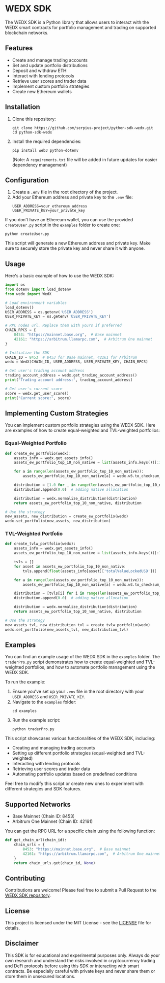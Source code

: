 # WEDX SDK

The WEDX SDK is a Python library that allows users to interact with the WEDX smart contracts for portfolio management and trading on supported blockchain networks.

## Features

- Create and manage trading accounts
- Set and update portfolio distributions
- Deposit and withdraw ETH
- Interact with lending protocols
- Retrieve user scores and trader data
- Implement custom portfolio strategies
- Create new Ethereum wallets

## Installation

1. Clone this repository:
   ```
   git clone https://github.com/serpius-project/python-sdk-wedx.git
   cd python-sdk-wedx
   ```

2. Install the required dependencies:
   ```
   pip install web3 python-dotenv
   ```
   (Note: A `requirements.txt` file will be added in future updates for easier dependency management)

## Configuration

1. Create a `.env` file in the root directory of the project.
2. Add your Ethereum address and private key to the `.env` file:
   ```
   USER_ADDRESS=your_ethereum_address
   USER_PRIVATE_KEY=your_private_key
   ```

If you don't have an Ethereum wallet, you can use the provided `createUser.py` script in the `examples` folder to create one:

```
python createUser.py
```

This script will generate a new Ethereum address and private key. Make sure to securely store the private key and never share it with anyone.

## Usage

Here's a basic example of how to use the WEDX SDK:

```python
import os
from dotenv import load_dotenv
from wedx import WedX

# Load environment variables
load_dotenv()
USER_ADDRESS = os.getenv('USER_ADDRESS')
USER_PRIVATE_KEY = os.getenv('USER_PRIVATE_KEY')

# RPC nodes url. Replace them with yours if preferred
CHAIN_RPCS = {
    8453: "https://mainnet.base.org",  # Base mainnet
    42161: "https://arbitrum.llamarpc.com",  # Arbitrum One mainnet
}

# Initialize the SDK
CHAIN_ID = 8453  # 8453 for Base mainnet, 42161 for Arbitrum
wedx = WedX(CHAIN_ID, USER_ADDRESS, USER_PRIVATE_KEY, CHAIN_RPCS)

# Get user's trading account address
trading_account_address = wedx.get_trading_account_address()
print("Trading account address:", trading_account_address)

# Get user's current score
score = wedx.get_user_score()
print("Current score:", score)
```

## Implementing Custom Strategies

You can implement custom portfolio strategies using the WEDX SDK. Here are examples of how to create equal-weighted and TVL-weighted portfolios:

### Equal-Weighted Portfolio

```python
def create_ew_portfolio(wedx):
    assets_info = wedx.get_assets_info()
    assets_ew_portfolio_top_10_non_native = list(assets_info.keys())[:10]

    for a in range(len(assets_ew_portfolio_top_10_non_native)):
        assets_ew_portfolio_top_10_non_native[a] = wedx.w3.to_checksum_address(assets_ew_portfolio_top_10_non_native[a])

    distribution = [1.0 for _ in range(len(assets_ew_portfolio_top_10_non_native))]
    distribution.append(0.0)  # adding native allocation

    distribution = wedx.normalize_distribution(distribution)
    return assets_ew_portfolio_top_10_non_native, distribution

# Use the strategy
new_assets, new_distribution = create_ew_portfolio(wedx)
wedx.set_portfolio(new_assets, new_distribution)
```

### TVL-Weighted Portfolio

```python
def create_tvlw_portfolio(wedx):
    assets_info = wedx.get_assets_info()
    assets_ew_portfolio_top_10_non_native = list(assets_info.keys())[:10]

    tvls = []
    for asset in assets_ew_portfolio_top_10_non_native:
        tvls.append(float(assets_info[asset]['totalValueLockedUSD']))

    for a in range(len(assets_ew_portfolio_top_10_non_native)):
        assets_ew_portfolio_top_10_non_native[a] = wedx.w3.to_checksum_address(assets_ew_portfolio_top_10_non_native[a])

    distribution = [tvls[i] for i in range(len(assets_ew_portfolio_top_10_non_native))]
    distribution.append(0.0)  # adding native allocation

    distribution = wedx.normalize_distribution(distribution)
    return assets_ew_portfolio_top_10_non_native, distribution

# Use the strategy
new_assets_tvl, new_distribution_tvl = create_tvlw_portfolio(wedx)
wedx.set_portfolio(new_assets_tvl, new_distribution_tvl)
```

## Examples

You can find an example usage of the WEDX SDK in the `examples` folder. The `traderPro.py` script demonstrates how to create equal-weighted and TVL-weighted portfolios, and how to automate portfolio management using the WEDX SDK.

To run the example:

1. Ensure you've set up your `.env` file in the root directory with your `USER_ADDRESS` and `USER_PRIVATE_KEY`.
2. Navigate to the `examples` folder:
   ```
   cd examples
   ```
3. Run the example script:
   ```
   python traderPro.py
   ```

This script showcases various functionalities of the WEDX SDK, including:
- Creating and managing trading accounts
- Setting up different portfolio strategies (equal-weighted and TVL-weighted)
- Interacting with lending protocols
- Retrieving user scores and trader data
- Automating portfolio updates based on predefined conditions

Feel free to modify this script or create new ones to experiment with different strategies and SDK features.

## Supported Networks

- Base Mainnet (Chain ID: 8453)
- Arbitrum One Mainnet (Chain ID: 42161)

You can get the RPC URL for a specific chain using the following function:

```python
def get_chain_url(chain_id):
    chain_urls = {
        8453: "https://mainnet.base.org",  # Base mainnet
        42161: "https://arbitrum.llamarpc.com",  # Arbitrum One mainnet
    }
    return chain_urls.get(chain_id, None)
```

## Contributing

Contributions are welcome! Please feel free to submit a Pull Request to the [WEDX SDK repository](https://github.com/serpius-project/python-sdk-wedx).

## License

This project is licensed under the MIT License - see the [LICENSE](LICENSE) file for details.

## Disclaimer

This SDK is for educational and experimental purposes only. Always do your own research and understand the risks involved in cryptocurrency trading and DeFi protocols before using this SDK or interacting with smart contracts. Be especially careful with private keys and never share them or store them in unsecured locations.